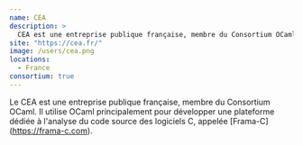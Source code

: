 ```yaml
---
name: CEA
description: >
  CEA est une entreprise publique française, membre du Consortium OCaml
site: "https://cea.fr/"
image: /users/cea.png
locations: 
  - France
consortium: true
---
```


  Le CEA est une entreprise publique française, membre du Consortium OCaml. Il utilise OCaml principalement pour développer une plateforme dédiée à l'analyse du code source des logiciels C, appelée [Frama-C] (https://frama-c.com).
